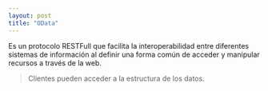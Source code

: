 ```yaml
---
layout: post
title: "OData"
---
```


Es un protocolo RESTFull que <!--more-->facilita la interoperabilidad entre diferentes sistemas de información al definir una forma común de acceder y manipular recursos a través de la web.

> Clientes pueden acceder a la estructura de los datos.